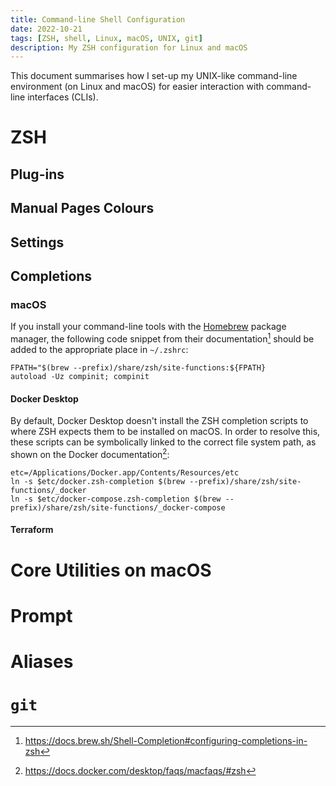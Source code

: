```yaml
---
title: Command-line Shell Configuration
date: 2022-10-21
tags: [ZSH, shell, Linux, macOS, UNIX, git]
description: My ZSH configuration for Linux and macOS
---
```

This document summarises how I set-up my UNIX-like command-line environment (on Linux and macOS) for easier interaction with command-line interfaces (CLIs).

# ZSH
## Plug-ins

## Manual Pages Colours

## Settings

## Completions

### macOS
If you install your command-line tools with the [Homebrew](https://brew.sh/) package manager, the following code snippet from their documentation[^1] should be added to the appropriate place in `~/.zshrc`:

```shell
FPATH="$(brew --prefix)/share/zsh/site-functions:${FPATH}
autoload -Uz compinit; compinit
```

#### Docker Desktop
By default, Docker Desktop doesn't install the ZSH completion scripts to where ZSH expects them to be installed on macOS. In order to resolve this, these scripts can be symbolically linked to the correct file system path, as shown on the Docker documentation[^2]:

```shell
etc=/Applications/Docker.app/Contents/Resources/etc
ln -s $etc/docker.zsh-completion $(brew --prefix)/share/zsh/site-functions/_docker
ln -s $etc/docker-compose.zsh-completion $(brew --prefix)/share/zsh/site-functions/_docker-compose
```

#### Terraform

# Core Utilities on macOS

# Prompt

# Aliases

# `git`

[^1]: <https://docs.brew.sh/Shell-Completion#configuring-completions-in-zsh>
[^2]: <https://docs.docker.com/desktop/faqs/macfaqs/#zsh>